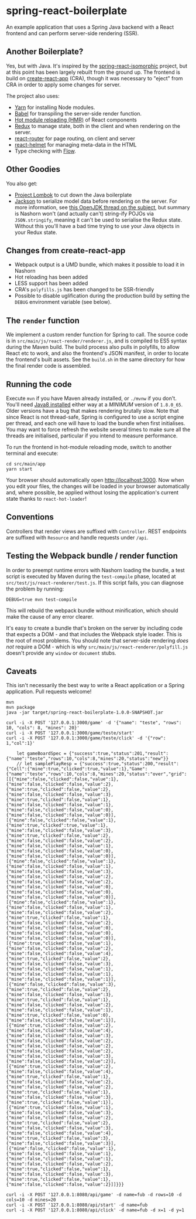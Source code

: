 # spring-react-boilerplate

An example application that uses a Spring Java backend with a React
frontend and can perform server-side rendering (SSR).

## Another Boilerplate?

Yes, but with Java. It's inspired by the
[spring-react-isomorphic](https://github.com/sdeleuze/spring-react-isomorphic)
project, but at this point has been largely rebuilt from the ground up. The
frontend is build on
[create-react-app](https://github.com/facebookincubator/create-react-app)
(CRA), though it was necessary to "eject" from CRA in order to apply some
changes for server.

The project also uses:

- [Yarn](https://yarnpkg.com/) for installing Node modules.
- [Babel](https://babeljs.io/) for transpiling the server-side render function.
- [Hot module reloading (HMR)](https://github.com/gaearon/react-hot-loader) of React components
- [Redux](https://github.com/reactjs/redux) to manage state, both in the client and when rendering on the server.
- [react-router](https://github.com/ReactTraining/react-router) for page routing, on client and server
- [react-helmet](https://github.com/nfl/react-helmet) for managing meta-data in the HTML
- Type checking with [Flow](https://flowtype.org/).

## Other Goodies

You also get:

- [Project Lombok](https://projectlombok.org/) to cut down the Java
  boilerplate
- [Jackson](https://github.com/FasterXML/jackson) to serialize model data
  before rendering on the server. For more information, see
  [this OpenJDK thread on the subject](http://mail.openjdk.java.net/pipermail/nashorn-dev/2013-September/002006.html),
  but summary is Nashorn won't (and actually can't) string-ify POJOs via
  `JSON.stringify`, meaning it can't be used to serialise the Redux state.
  Without this you'll have a bad time trying to use your Java objects in
  your Redux state.

## Changes from create-react-app

   * Webpack output is a UMD bundle, which makes it possible to load it in
     Nashorn
   * Hot reloading has been added
   * LESS support has been added
   * CRA's `polyfills.js` has been changed to be SSR-friendly
   * Possible to disable uglification during the production build by
     setting the `DEBUG` environment variable (see below).

## The `render` function

We implement a custom render function for Spring to call. The source code
is in `src/main/js/react-render/renderer.js`, and is compiled to ES5 syntax
during the Maven build. The build process also pulls in polyfills, to allow
React etc to work, and also the frontend's JSON manifest, in order to
locate the frontend's built assets. See the `build.sh` in the same
directory for how the final render code is assembled.

## Running the code

Execute `mvn` if you have Maven already installed, or `./mvnw` if you
don't. You'll need [Java8
installed](http://www.oracle.com/technetwork/java/javase/downloads/jdk8-downloads-2133151.html)
either way at a *MINIMUM* version of `1.8.0_65`. Older versions have a bug
that makes rendering brutally slow. Note that since React is not
thread-safe, Spring is configured to use a script engine per thread, and
each one will have to load the bundle when first initialises. You may want
to force refresh the website several times to make sure all the threads are
initialised, particular if you intend to measure performance.

To run the frontend in hot-module reloading mode, switch to another
terminal and execute:

    cd src/main/app
    yarn start

Your browser should automatically open
[http://localhost:3000](http://localhost:3000).  Now when you edit your
files, the changes will be loaded in your browser automatically and, where
possible, be applied without losing the application's current state thanks
to `react-hot-loader`!

## Conventions

Controllers that render views are suffixed with `Controller`. REST endpoints are
suffixed with `Resource` and handle requests under `/api`.

## Testing the Webpack bundle / render function

In order to preempt runtime errors with Nashorn loading the bundle, a test
script is executed by Maven during the `test-compile` phase, located at
`src/test/js/react-renderer/test.js`. If this script fails, you can diagnose the problem
by running:

    DEBUG=true mvn test-compile

This will rebuild the webpack bundle without minification, which should
make the cause of any error clearer.

It's easy to create a bundle that's broken on the server by including code that
expects a DOM - and that includes the Webpack style loader. This is the root of
most problems. You should note that server-side rendering *does not* require a
DOM - which is why `src/main/js/react-renderer/polyfill.js` doesn't provide
any `window` or `document` stubs.

## Caveats

This isn't necessarily the best way to write a React application or a
Spring application. Pull requests welcome!

```
mvn
mvn package
java -jar target/spring-react-boilerplate-1.0.0-SNAPSHOT.jar
```

```
curl -i -X POST '127.0.0.1:3000/game' -d '{"name": "teste", "rows": 10, "cols": 8, "mines": 20}'
curl -i -X POST '127.0.0.1:3000/game/teste/start'
curl -i -X POST '127.0.0.1:3000/game/teste/click' -d '{"row": 1,"col":1}'

    let gameBoardSpec = {"success":true,"status":201,"result":{"name":"teste","rows":10,"cols":8,"mines":20,"status":"new"}}
    // let samplePlayResp = {"success":true,"status":200,"result":{"Cell":{"mine":true,"clicked":true,"value":1},"Game":{"name":"teste","rows":10,"cols":8,"mines":20,"status":"over","grid":[[{"mine":false,"clicked":false,"value":1},{"mine":false,"clicked":false,"value":2},{"mine":true,"clicked":false,"value":2},{"mine":false,"clicked":false,"value":3},{"mine":true,"clicked":false,"value":1},{"mine":false,"clicked":false,"value":1},{"mine":false,"clicked":false,"value":0},{"mine":false,"clicked":false,"value":0}],[{"mine":false,"clicked":false,"value":1},{"mine":true,"clicked":true,"value":1},{"mine":false,"clicked":false,"value":3},{"mine":true,"clicked":false,"value":2},{"mine":false,"clicked":false,"value":2},{"mine":false,"clicked":false,"value":1},{"mine":false,"clicked":false,"value":0},{"mine":false,"clicked":false,"value":0}],[{"mine":false,"clicked":false,"value":1},{"mine":false,"clicked":false,"value":1},{"mine":false,"clicked":false,"value":3},{"mine":false,"clicked":false,"value":2},{"mine":false,"clicked":false,"value":2},{"mine":false,"clicked":false,"value":0},{"mine":false,"clicked":false,"value":0},{"mine":false,"clicked":false,"value":0}],[{"mine":false,"clicked":false,"value":1},{"mine":false,"clicked":false,"value":1},{"mine":false,"clicked":false,"value":2},{"mine":true,"clicked":false,"value":1},{"mine":false,"clicked":false,"value":2},{"mine":false,"clicked":false,"value":0},{"mine":false,"clicked":false,"value":0},{"mine":false,"clicked":false,"value":0}],[{"mine":true,"clicked":false,"value":1},{"mine":false,"clicked":false,"value":2},{"mine":false,"clicked":false,"value":4},{"mine":true,"clicked":false,"value":2},{"mine":false,"clicked":false,"value":3},{"mine":false,"clicked":false,"value":1},{"mine":false,"clicked":false,"value":1},{"mine":false,"clicked":false,"value":1}],[{"mine":false,"clicked":false,"value":3},{"mine":true,"clicked":false,"value":2},{"mine":false,"clicked":false,"value":3},{"mine":true,"clicked":false,"value":1},{"mine":false,"clicked":false,"value":2},{"mine":false,"clicked":false,"value":1},{"mine":true,"clicked":false,"value":0},{"mine":false,"clicked":false,"value":1}],[{"mine":true,"clicked":false,"value":2},{"mine":false,"clicked":false,"value":4},{"mine":false,"clicked":false,"value":3},{"mine":false,"clicked":false,"value":2},{"mine":false,"clicked":false,"value":2},{"mine":false,"clicked":false,"value":2},{"mine":false,"clicked":false,"value":3},{"mine":false,"clicked":false,"value":2}],[{"mine":true,"clicked":false,"value":2},{"mine":false,"clicked":false,"value":4},{"mine":true,"clicked":false,"value":1},{"mine":false,"clicked":false,"value":2},{"mine":false,"clicked":false,"value":2},{"mine":true,"clicked":false,"value":1},{"mine":false,"clicked":false,"value":3},{"mine":true,"clicked":false,"value":1}],[{"mine":true,"clicked":false,"value":1},{"mine":false,"clicked":false,"value":3},{"mine":false,"clicked":false,"value":2},{"mine":true,"clicked":false,"value":2},{"mine":false,"clicked":false,"value":3},{"mine":false,"clicked":false,"value":4},{"mine":true,"clicked":false,"value":3},{"mine":false,"clicked":false,"value":3}],[{"mine":false,"clicked":false,"value":1},{"mine":false,"clicked":false,"value":1},{"mine":false,"clicked":false,"value":1},{"mine":false,"clicked":false,"value":2},{"mine":true,"clicked":false,"value":1},{"mine":false,"clicked":false,"value":3},{"mine":true,"clicked":false,"value":1},{"mine":false,"clicked":false,"value":2}]]}}}
```

```
curl -i -X POST '127.0.0.1:8080/api/game' -d name=fub -d rows=10 -d cols=10 -d mines=20
curl -i -X POST '127.0.0.1:8080/api/start' -d name=fub
curl -i -X POST '127.0.0.1:8080/api/click' -d name=fub -d x=1 -d y=1
```